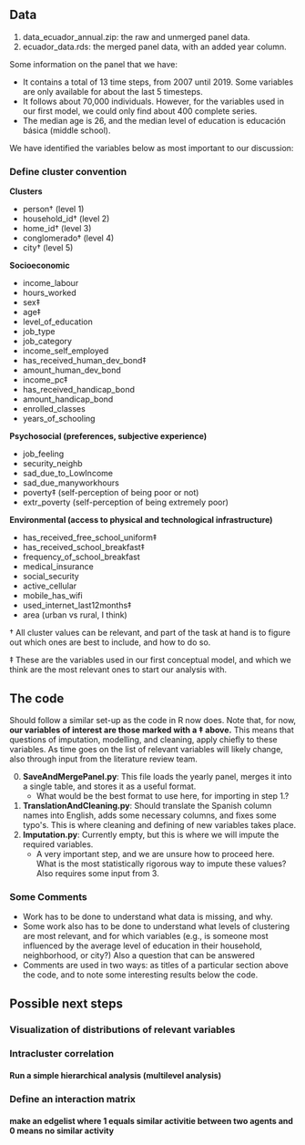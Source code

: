 ## Data
1. data_ecuador_annual.zip: the raw and unmerged panel data.
2. ecuador_data.rds: the merged panel data, with an added year column.

Some information on the panel that we have:
* It contains a total of 13 time steps, from 2007 until 2019. Some variables are only available for about the last 5 timesteps.
* It follows about 70,000 individuals. However, for the variables used in our first model, we could only find about 400 complete series.
* The median age is 26, and the median level of education is educación básica (middle school).

We have identified the variables below as most important to our discussion:

### Define cluster convention
**Clusters**
* person&dagger; (level 1)
* household_id&dagger; (level 2)
* home_id&dagger; (level 3)
* conglomerado&dagger; (level 4)
* city&dagger; (level 5)

**Socioeconomic**
* income_labour
* hours_worked
* sex&Dagger;
* age&Dagger;
* level_of_education
* job_type
* job_category
* income_self_employed
* has_received_human_dev_bond&Dagger;
* amount_human_dev_bond
* income_pc&Dagger;
* has_received_handicap_bond
* amount_handicap_bond
* enrolled_classes
* years_of_schooling

**Psychosocial (preferences, subjective experience)**
* job_feeling
* security_neighb
* sad_due_to_LowIncome
* sad_due_manyworkhours
* poverty&Dagger; (self-perception of being poor or not)
* extr_poverty (self-perception of being extremely poor)

**Environmental (access to physical and technological infrastructure)**
* has_received_free_school_uniform&Dagger;
* has_received_school_breakfast&Dagger;
* frequency_of_school_breakfast
* medical_insurance
* social_security
* active_cellular
* mobile_has_wifi
* used_internet_last12months&Dagger;
* area (urban vs rural, I think)

&dagger; All cluster values can be relevant, and part of the task at hand is to figure out which ones are best to include, and how to do so.

&Dagger; These are the variables used in our first conceptual model, and which we think are the most relevant ones to start our analysis with.

## The code 
Should follow a similar set-up as the code in R now does. Note that, for now, **our variables of interest are those marked with a &Dagger; above.** This means that questions of imputation, modelling, and cleaning, apply chiefly to these variables. As time goes on the list of relevant variables will likely change, also through input from the literature review team.

0. **SaveAndMergePanel.py**: This file loads the yearly panel, merges it into a single table, and stores it as a useful format.
   * What would be the best format to use here, for importing in step 1.?
1. **TranslationAndCleaning.py**: Should translate the Spanish column names into English, adds some necessary columns, and fixes some typo's. This is where cleaning and defining of new variables takes place.
2. **Imputation.py**: Currently empty, but this is where we will impute the required variables.
   * A very important step, and we are unsure how to proceed here. What is the most statistically rigorous way to impute these values? Also requires some input from 3.

### Some Comments
* Work has to be done to understand what data is missing, and why.
* Some work also has to be done to understand what levels of clustering are most relevant, and for which variables (e.g., is someone most influenced by the average level of education in their household, neighborhood, or city?) Also a question that can be answered
* Comments are used in two ways: as titles of a particular section above the code, and to note some interesting results below the code.

## Possible next steps
### Visualization of distributions of relevant variables
### Intracluster correlation
#### Run a simple hierarchical analysis (multilevel analysis)
### Define an interaction matrix
#### make an edgelist where 1 equals similar activitie between two agents and 0 means no similar activity
